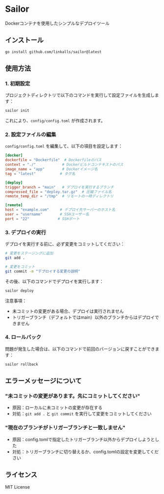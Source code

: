 # Sailor

Dockerコンテナを使用したシンプルなデプロイツール

## インストール

```bash
go install github.com/linkalls/sailor@latest
```

## 使用方法

### 1. 初期設定

プロジェクトディレクトリで以下のコマンドを実行して設定ファイルを生成します：

```bash
sailor init
```

これにより、`config/config.toml` が作成されます。

### 2. 設定ファイルの編集

`config/config.toml` を編集して、以下の項目を設定します：

```toml
[docker]
dockerfile = "Dockerfile"  # Dockerfileのパス
context = "./"            # Dockerビルドコンテキストのパス
image_name = "app"        # Dockerイメージ名
tag = "latest"           # タグ名

[deploy]
trigger_branch = "main"   # デプロイを実行するブランチ
compressed_file = "deploy.tar.gz"  # 圧縮ファイル名
remote_temp_dir = "/tmp"  # リモートの一時ディレクトリ

[remote]
host = "example.com"     # デプロイ先サーバーのホスト名
user = "username"        # SSHユーザー名
port = "22"             # SSHポート
```

### 3. デプロイの実行

デプロイを実行する前に、必ず変更をコミットしてください：

```bash
# 変更をステージングに追加
git add .

# 変更をコミット
git commit -m "デプロイする変更の説明"
```

その後、以下のコマンドでデプロイを実行します：

```bash
sailor deploy
```

注意事項：
- 未コミットの変更がある場合、デプロイは実行されません
- トリガーブランチ（デフォルトではmain）以外のブランチからはデプロイできません

### 4. ロールバック

問題が発生した場合は、以下のコマンドで前回のバージョンに戻すことができます：

```bash
sailor rollback
```

## エラーメッセージについて

### "未コミットの変更があります。先にコミットしてください"
- 原因：ローカルに未コミットの変更が存在する
- 対処：`git add .` と `git commit` を実行して変更をコミットしてください

### "現在のブランチがトリガーブランチと一致しません"
- 原因：config.tomlで指定したトリガーブランチ以外からデプロイしようとした
- 対処：トリガーブランチに切り替えるか、config.tomlの設定を変更してください

## ライセンス

MIT License
